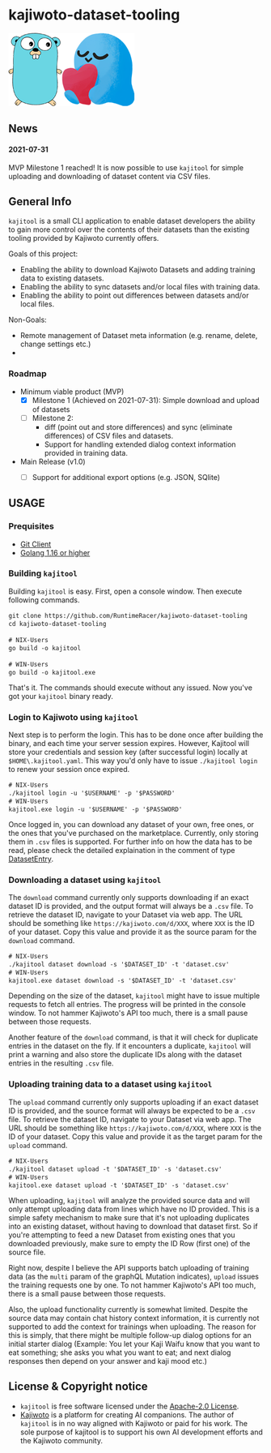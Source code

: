 # kajiwoto-dataset-tooling
![kajitool logo](doc/gopher-kajiwoto.png)

## News
#### 2021-07-31
MVP Milestone 1 reached! It is now possible to use `kajitool` for simple uploading and downloading of dataset content via CSV files.

## General Info

`kajitool` is a small CLI application to enable dataset developers the ability to gain more control over the contents of their datasets than the existing tooling provided by Kajiwoto currently offers. 

Goals of this project:
- Enabling the ability to download Kajiwoto Datasets and adding training data to existing datasets.
- Enabling the ability to sync datasets and/or local files with training data.
- Enabling the ability to point out differences between datasets and/or local files.

Non-Goals:
- Remote management of Dataset meta information (e.g. rename, delete, change settings etc.)
- 

### Roadmap
- Minimum viable product (MVP)
  - [x] Milestone 1 (Achieved on 2021-07-31): Simple download and upload of datasets
  - [ ] Milestone 2: 
    - diff (point out and store differences) and sync (eliminate differences) of CSV files and datasets.
    - Support for handling extended dialog context information provided in training data.
  
- Main Release (v1.0)
  - [ ] Support for additional export options (e.g. JSON, SQlite)
  

## USAGE

### Prequisites
- [Git Client](https://git-scm.com/)
- [Golang 1.16 or higher](https://golang.org/dl/)

### Building `kajitool`
Building `kajitool` is easy. First, open a console window. Then execute following commands.
```
git clone https://github.com/RuntimeRacer/kajiwoto-dataset-tooling
cd kajiwoto-dataset-tooling

# NIX-Users
go build -o kajitool

# WIN-Users
go build -o kajitool.exe
```
That's it. The commands should execute without any issued. Now you've got your `kajitool` binary ready.

### Login to Kajiwoto using `kajitool`
Next step is to perform the login. This has to be done once after building the binary, and each time your server session expires. However, Kajitool will store your credentials and session key (after successful login) locally at `$HOME\.kajitool.yaml`. This way you'd only have to issue `./kajitool login` to renew your session once expired.
```
# NIX-Users
./kajitool login -u '$USERNAME' -p '$PASSWORD'
# WIN-Users
kajitool.exe login -u '$USERNAME' -p '$PASSWORD'
```
Once logged in, you can download any dataset of your own, free ones, or the ones that you've purchased on the marketplace. Currently, only storing them in `.csv` files is supported. For further info on how the data has to be read, please check the detailed explaination in the comment of type [DatasetEntry](/cmd/dataset.go#L65).

### Downloading a dataset using `kajitool`
The `download` command currently only supports downloading if an exact dataset ID is provided, and the output format will always be a `.csv` file. To retrieve the dataset ID, navigate to your Dataset via web app. The URL should be something like `https://kajiwoto.com/d/XXX`, where `XXX` is the ID of your dataset. Copy this value and provide it as the source param for the `download` command.
```
# NIX-Users
./kajitool dataset download -s '$DATASET_ID' -t 'dataset.csv'
# WIN-Users
kajitool.exe dataset download -s '$DATASET_ID' -t 'dataset.csv'
```
Depending on the size of the dataset, `kajitool` might have to issue multiple requests to fetch all entries. The progress will be printed in the console window. To not hammer Kajiwoto's API too much, there is a small pause between those requests.

Another feature of the `download` command, is that it will check for duplicate entries in the dataset on the fly. If it encounters a duplicate, `kajitool` will print a warning and also store the duplicate IDs along with the dataset entries in the resulting `.csv` file.

### Uploading training data to a dataset using `kajitool`
The `upload` command currently only supports uploading if an exact dataset ID is provided, and the source format will always be expected to be a `.csv` file. To retrieve the dataset ID, navigate to your Dataset via web app. The URL should be something like `https://kajiwoto.com/d/XXX`, where `XXX` is the ID of your dataset. Copy this value and provide it as the target param for the `upload` command.
```
# NIX-Users
./kajitool dataset upload -t '$DATASET_ID' -s 'dataset.csv'
# WIN-Users
kajitool.exe dataset upload -t '$DATASET_ID' -s 'dataset.csv'
```
When uploading, `kajitool` will analyze the provided source data and will only attempt uploading data from lines which have no ID provided. This is a simple safety mechanism to make sure that it's not uploading duplicates into an existing dataset, without having to download that dataset first. So if you're attempting to feed a new Dataset from existing ones that you downloaded previously, make sure to empty the ID Row (first one) of the source file.

Right now, despite I believe the API supports batch uploading of training data (as the `multi` param of the graphQL Mutation indicates), `upload` issues the training requests one by one. To not hammer Kajiwoto's API too much, there is a small pause between those requests.

Also, the upload functionality currently is somewhat limited. Despite the source data may contain chat history context information, it is currently not supported to add the context for trainings when uploading. The reason for this is simply, that there might be multiple follow-up dialog options for an initial starter dialog (Example: You let your Kaji Waifu know that you want to eat something; she asks you what you want to eat; and next dialog responses then depend on your answer and kaji mood etc.)


## License & Copyright notice
- `kajitool` is free software licensed under the [Apache-2.0 License](LICENSE).
- [Kajiwoto](https://kajiwoto.com/) is a platform for creating AI companions. The author of `kajitool` is in no way aligned with Kajiwoto or paid for his work. The sole purpose of kajitool is to support his own AI development efforts and the Kajiwoto community. 
